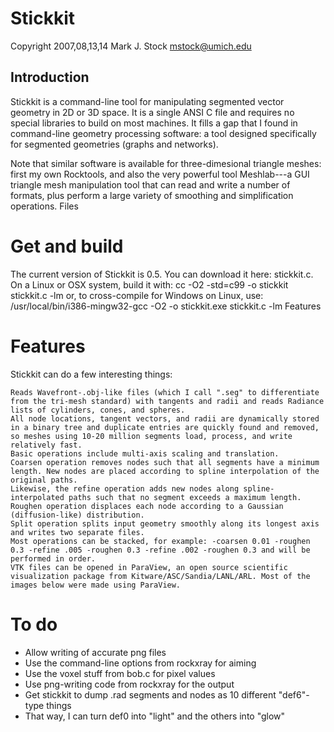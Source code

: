 # Stickkit

Copyright 2007,08,13,14 Mark J. Stock mstock@umich.edu

## Introduction

Stickkit is a command-line tool for manipulating segmented vector geometry in 2D or 3D space. It is a single ANSI C file and requires no special libraries to build on most machines. It fills a gap that I found in command-line geometry processing software: a tool designed specifically for segmented geometries (graphs and networks).

Note that similar software is available for three-dimesional triangle meshes: first my own Rocktools, and also the very powerful tool Meshlab---a GUI triangle mesh manipulation tool that can read and write a number of formats, plus perform a large variety of smoothing and simplification operations.
Files

# Get and build

The current version of Stickkit is 0.5. You can download it here: stickkit.c. On a Linux or OSX system, build it with:
cc -O2 -std=c99 -o stickkit stickkit.c -lm
or, to cross-compile for Windows on Linux, use:
/usr/local/bin/i386-mingw32-gcc -O2 -o stickkit.exe stickkit.c -lm
Features

# Features

Stickkit can do a few interesting things:

    Reads Wavefront-.obj-like files (which I call ".seg" to differentiate from the tri-mesh standard) with tangents and radii and reads Radiance lists of cylinders, cones, and spheres.
    All node locations, tangent vectors, and radii are dynamically stored in a binary tree and duplicate entries are quickly found and removed, so meshes using 10-20 million segments load, process, and write relatively fast.
    Basic operations include multi-axis scaling and translation.
    Coarsen operation removes nodes such that all segments have a minimum length. New nodes are placed according to spline interpolation of the original paths.
    Likewise, the refine operation adds new nodes along spline-interpolated paths such that no segment exceeds a maximum length.
    Roughen operation displaces each node according to a Gaussian (diffusion-like) distribution.
    Split operation splits input geometry smoothly along its longest axis and writes two separate files.
    Most operations can be stacked, for example: -coarsen 0.01 -roughen 0.3 -refine .005 -roughen 0.3 -refine .002 -roughen 0.3 and will be performed in order.
    VTK files can be opened in ParaView, an open source scientific visualization package from Kitware/ASC/Sandia/LANL/ARL. Most of the images below were made using ParaView. 

# To do

* Allow writing of accurate png files
* Use the command-line options from rockxray for aiming
* Use the voxel stuff from bob.c for pixel values
* Use png-writing code from rockxray for the output
* Get stickkit to dump .rad segments and nodes as 10 different "def6"-type things
* That way, I can turn def0 into "light" and the others into "glow"

